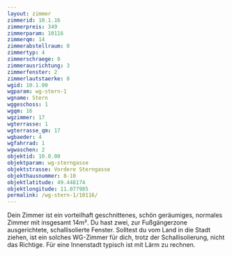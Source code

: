 ```yaml
---
layout: zimmer
zimmerid: 10.1.16
zimmerpreis: 349
zimmerparam: 10116
zimmerqm: 14
zimmerabstellraum: 0
zimmertyp: 4
zimmerschraege: 0
zimmerausrichtung: 3
zimmerfenster: 2
zimmerlautstaerke: 8
wgid: 10.1.00
wgparam: wg-stern-1
wgname: Stern
wggeschoss: 1
wgqm: 16
wgzimmer: 17
wgterrasse: 1
wgterrasse_qm: 17
wgbaeder: 4
wgfahrrad: 1
wgwaschen: 2
objektid: 10.0.00
objektparam: wg-sterngasse
objektstrasse: Vordere Sterngasse
objekthausnummer: 8-10
objektlatitude: 49.448174
objektlongitude: 11.077985
permalink: /wg-stern-1/10116/
---
```

Dein Zimmer ist ein vorteilhaft geschnittenes, schön geräumiges, normales Zimmer mit insgesamt 14m². Du hast zwei, zur Fußgängerzone ausgerichtete, schallisolierte Fenster. Solltest du vom Land in die Stadt ziehen, ist ein solches WG-Zimmer für dich, trotz der Schallisolierung, nicht das Richtige. Für eine Innenstadt typisch ist mit Lärm zu rechnen. 